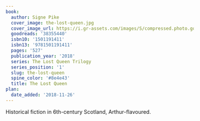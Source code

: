 ```yaml
---
book:
  author: Signe Pike
  cover_image: the-lost-queen.jpg
  cover_image_url: https://i.gr-assets.com/images/S/compressed.photo.goodreads.com/books/1535882851l/38355440._SX98_.jpg
  goodreads: '38355440'
  isbn10: '1501191411'
  isbn13: '9781501191411'
  pages: '527'
  publication_year: '2018'
  series: The Lost Queen Trilogy
  series_position: '1'
  slug: the-lost-queen
  spine_color: '#8e4e43'
  title: The Lost Queen
plan:
  date_added: '2018-11-26'
---
```


Historical fiction in 6th-century Scotland, Arthur-flavoured.
